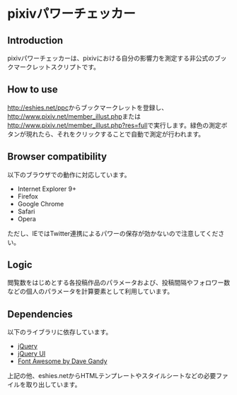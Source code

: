 pixivパワーチェッカー
===

## Introduction

pixivパワーチェッカーは、pixivにおける自分の影響力を測定する非公式のブックマークレットスクリプトです。

## How to use

<http://eshies.net/ppc>からブックマークレットを登録し、<http://www.pixiv.net/member_illust.php>または<http://www.pixiv.net/member_illust.php?res=full>で実行します。緑色の測定ボタンが現れたら、それをクリックすることで自動で測定が行われます。

## Browser compatibility

以下のブラウザでの動作に対応しています。

- Internet Explorer 9+
- Firefox
- Google Chrome
- Safari
- Opera

ただし、IEではTwitter連携によるパワーの保存が効かないので注意してください。

## Logic

閲覧数をはじめとする各投稿作品のパラメータおよび、投稿間隔やフォロワー数などの個人のパラメータを計算要素として利用しています。

## Dependencies

以下のライブラリに依存しています。

- [jQuery](http://jquery.com)
- [jQuery UI](http://jqueryui.com)
- [Font Awesome by Dave Gandy](http://fontawesome.io)

上記の他、eshies.netからHTMLテンプレートやスタイルシートなどの必要ファイルを取り出しています。